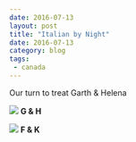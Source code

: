 ```yaml
---
date: 2016-07-13
layout: post
title: "Italian by Night"
date: 2016-07-13
category: blog
tags:
 - canada
---
```


<!--start excerpt-->

Our turn to treat Garth & Helena

![](/images/2016/2016-07-13-italian-by-night-1.jpg)
**G & H**

![](/images/2016/2016-07-13-italian-by-night-2.jpg)
**F & K**
